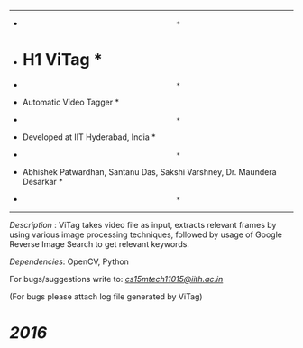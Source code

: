*************************************************************************************
*										    *	
*	# H1 ViTag						    		    * 				
*										    * 			
*	Automatic Video Tagger							    * 	
*										    *					
*	Developed at IIT Hyderabad, India					    *
*										    *
*	Abhishek Patwardhan, Santanu Das, Sakshi Varshney, Dr. Maundera Desarkar    *	
*										    *
*************************************************************************************

*Description* : 
ViTag takes video file as input, extracts relevant frames by using various image 
processing techniques, followed by usage of Google Reverse Image Search to get relevant
keywords.

*Dependencies*: OpenCV, Python


For bugs/suggestions write to: *cs15mtech11015@iith.ac.in* 

(For bugs please attach log file generated by ViTag)


*2016*
=====================================================================================

